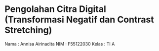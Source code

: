 # Pengolahan Citra Digital (Transformasi Negatif dan Contrast Stretching)
Nama  : Annisa Airinadita
NIM   : F55122030
Kelas : TI A
